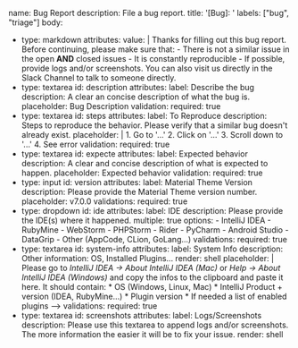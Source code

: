 name: Bug Report
description: File a bug report.
title: '[Bug]: '
labels: ["bug", "triage"]
body:
  - type: markdown
    attributes:
      value: |
        Thanks for filling out this bug report. Before continuing, please make sure that:
        - There is not a similar issue in the open **AND** closed issues
        - It is constantly reproducible
        - If possible, provide logs and/or screenshots.
        You can also visit us directly in the Slack Channel to talk to someone directly.
  - type: textarea
    id: description
    attributes:
      label: Describe the bug
      description: A clear an concise description of what the bug is.
      placeholder: Bug Description
    validation:
      required: true
  - type: textarea
    id: steps
    attributes:
      label: To Reproduce
      description: Steps to reproduce the behavior. Please verify that a similar bug doesn't already exist.
      placeholder: |
        1. Go to '...'
        2. Click on '...'
        3. Scroll down to '...'
        4. See error
    validation:
      required: true
  - type: textarea
    id: expecte
    attributes:
      label: Expected behavior
      description: A clear and concise description of what is expected to happen.
      placeholder: Expected behavior
    validation:
      required: true
  - type: input
    id: version
    attributes:
      label: Material Theme Version
      description: Please provide the Material Theme version number.
      placeholder: v7.0.0
    validations:
      required: true
  - type: dropdown
    id: ide
    attributes:
      label: IDE
      description: Please provide the IDE(s) where it happened.
      multiple: true
      options:
        - IntelliJ IDEA
        - RubyMine
        - WebStorm
        - PHPStorm
        - Rider
        - PyCharm
        - Android Studio
        - DataGrip
        - Other (AppCode, CLion, GoLang...)
    validations:
      required: true
  - type: textarea
    id: system-info
    attributes:
      label: System Info
      description: Other information: OS, Installed Plugins...
      render: shell
      placeholder: |
        Please go to *IntelliJ IDEA -> About IntelliJ IDEA (Mac)* or *Help -> About IntelliJ IDEA (Windows)* and copy the infos to the clipboard and paste it here.
        It should contain:
        * OS (Windows, Linux, Mac)
        * IntelliJ Product + version (IDEA, RubyMine...)
        * Plugin version
        * If needed a list of enabled plugins -->
            validations:
              required: true
  - type: textarea
    id: screenshots
    attributes:
      label: Logs/Screenshots
      description: Please use this textarea to append logs and/or screenshots. The more information the easier it will be to fix your issue.
      render: shell
